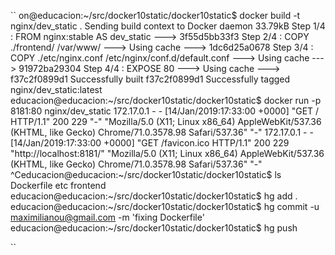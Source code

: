 ``
on@educacion:~/src/docker10static/docker10static$ docker build -t nginx/dev_static .
Sending build context to Docker daemon  33.79kB
Step 1/4 : FROM nginx:stable AS dev_static
 ---> 3f55d5bb33f3
Step 2/4 : COPY ./frontend/ /var/www/
 ---> Using cache
 ---> 1dc6d25a0678
Step 3/4 : COPY ./etc/nginx.conf /etc/nginx/conf.d/default.conf
 ---> Using cache
 ---> 91972ba29304
Step 4/4 : EXPOSE 80
 ---> Using cache
 ---> f37c2f0899d1
Successfully built f37c2f0899d1
Successfully tagged nginx/dev_static:latest
educacion@educacion:~/src/docker10static/docker10static$ docker run -p 8181:80 nginx/dev_static
172.17.0.1 - - [14/Jan/2019:17:33:00 +0000] "GET / HTTP/1.1" 200 229 "-" "Mozilla/5.0 (X11; Linux x86_64) AppleWebKit/537.36 (KHTML, like Gecko) Chrome/71.0.3578.98 Safari/537.36" "-"
172.17.0.1 - - [14/Jan/2019:17:33:00 +0000] "GET /favicon.ico HTTP/1.1" 200 229 "http://localhost:8181/" "Mozilla/5.0 (X11; Linux x86_64) AppleWebKit/537.36 (KHTML, like Gecko) Chrome/71.0.3578.98 Safari/537.36" "-"
^Ceducacion@educacion:~/src/docker10static/docker10static$ ls
Dockerfile  etc  frontend
educacion@educacion:~/src/docker10static/docker10static$ hg add .
educacion@educacion:~/src/docker10static/docker10static$ hg commit -u maximilianou@gmail.com -m 'fixing Dockerfile'
educacion@educacion:~/src/docker10static/docker10static$ hg push

``
